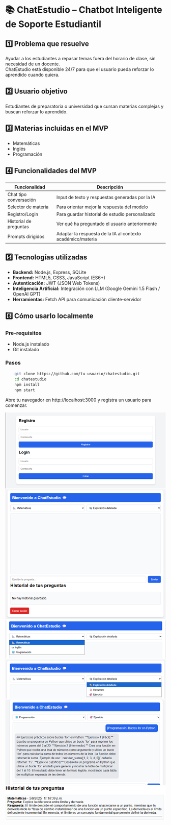 # 📚 ChatEstudio – Chatbot Inteligente de Soporte Estudiantil

## 1️⃣ Problema que resuelve
Ayudar a los estudiantes a repasar temas fuera del horario de clase, sin necesidad de un docente.  
ChatEstudio está disponible 24/7 para que el usuario pueda reforzar lo aprendido cuando quiera.

## 2️⃣ Usuario objetivo
Estudiantes de preparatoria o universidad que cursan materias complejas y buscan reforzar lo aprendido.

## 3️⃣ Materias incluidas en el MVP
- Matemáticas  
- Inglés  
- Programación  

## 4️⃣ Funcionalidades del MVP
| Funcionalidad          | Descripción                                                 |
| ---------------------- | ----------------------------------------------------------- |
| Chat tipo conversación | Input de texto y respuestas generadas por la IA             |
| Selector de materia    | Para orientar mejor la respuesta del modelo                 |
| Registro/Login         | Para guardar historial de estudio personalizado             |
| Historial de preguntas | Ver qué ha preguntado el usuario anteriormente              |
| Prompts dirigidos      | Adaptar la respuesta de la IA al contexto académico/materia |

## 5️⃣ Tecnologías utilizadas
- **Backend:** Node.js, Express, SQLite  
- **Frontend:** HTML5, CSS3, JavaScript (ES6+)  
- **Autenticación:** JWT (JSON Web Tokens)  
- **Inteligencia Artificial:** Integración con LLM (Google Gemini 1.5 Flash / OpenAI GPT)  
- **Herramientas:** Fetch API para comunicación cliente-servidor  

## 6️⃣ Cómo usarlo localmente

### Pre-requisitos
- Node.js instalado  
- Git instalado  

### Pasos
```bash
    git clone https://github.com/tu-usuario/chatestudio.git
    cd chatestudio
    npm install
    npm start
```
Abre tu navegador en http://localhost:3000 y registra un usuario para comenzar.

![Pantalla de Login / Registro](./docs/1.png)
![Interfaz Principal de Chat](./docs/1.1.png)
![Selector de Materia](./docs/2.1.png)
![Selector de Modo](./docs/2.2.png)
![Conversación en acción](./docs/3.png)
![Historial](./docs/4.png)
